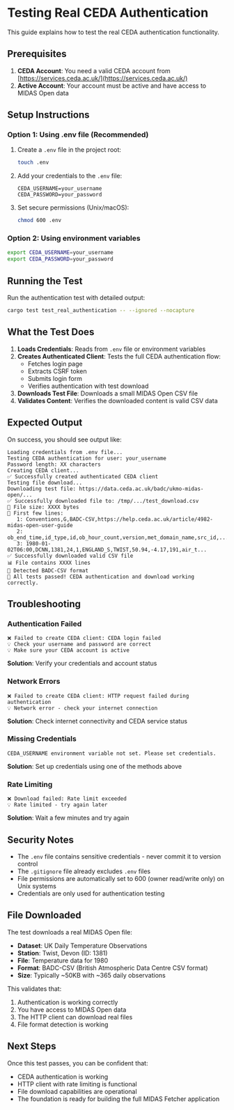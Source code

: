 # Testing Real CEDA Authentication

This guide explains how to test the real CEDA authentication functionality.

## Prerequisites

1. **CEDA Account**: You need a valid CEDA account from [https://services.ceda.ac.uk/](https://services.ceda.ac.uk/)
2. **Active Account**: Your account must be active and have access to MIDAS Open data

## Setup Instructions

### Option 1: Using .env file (Recommended)

1. Create a `.env` file in the project root:
   ```bash
   touch .env
   ```

2. Add your credentials to the `.env` file:
   ```env
   CEDA_USERNAME=your_username
   CEDA_PASSWORD=your_password
   ```

3. Set secure permissions (Unix/macOS):
   ```bash
   chmod 600 .env
   ```

### Option 2: Using environment variables

```bash
export CEDA_USERNAME=your_username
export CEDA_PASSWORD=your_password
```

## Running the Test

Run the authentication test with detailed output:

```bash
cargo test test_real_authentication -- --ignored --nocapture
```

## What the Test Does

1. **Loads Credentials**: Reads from `.env` file or environment variables
2. **Creates Authenticated Client**: Tests the full CEDA authentication flow:
   - Fetches login page
   - Extracts CSRF token
   - Submits login form
   - Verifies authentication with test download
3. **Downloads Test File**: Downloads a small MIDAS Open CSV file
4. **Validates Content**: Verifies the downloaded content is valid CSV data

## Expected Output

On success, you should see output like:
```
Loading credentials from .env file...
Testing CEDA authentication for user: your_username
Password length: XX characters
Creating CEDA client...
✅ Successfully created authenticated CEDA client
Testing file download...
Downloading test file: https://data.ceda.ac.uk/badc/ukmo-midas-open/...
✅ Successfully downloaded file to: /tmp/.../test_download.csv
📁 File size: XXXX bytes
📄 First few lines:
   1: Conventions,G,BADC-CSV,https://help.ceda.ac.uk/article/4982-midas-open-user-guide
   2: ob_end_time,id_type,id,ob_hour_count,version,met_domain_name,src_id,...
   3: 1980-01-02T06:00,DCNN,1381,24,1,ENGLAND_S,TWIST,50.94,-4.17,191,air_t...
✅ Successfully downloaded valid CSV file
📊 File contains XXXX lines
🎯 Detected BADC-CSV format
🎉 All tests passed! CEDA authentication and download working correctly.
```

## Troubleshooting

### Authentication Failed
```
❌ Failed to create CEDA client: CEDA login failed
💡 Check your username and password are correct
💡 Make sure your CEDA account is active
```
**Solution**: Verify your credentials and account status

### Network Errors
```
❌ Failed to create CEDA client: HTTP request failed during authentication
💡 Network error - check your internet connection
```
**Solution**: Check internet connectivity and CEDA service status

### Missing Credentials
```
CEDA_USERNAME environment variable not set. Please set credentials.
```
**Solution**: Set up credentials using one of the methods above

### Rate Limiting
```
❌ Download failed: Rate limit exceeded
💡 Rate limited - try again later
```
**Solution**: Wait a few minutes and try again

## Security Notes

- The `.env` file contains sensitive credentials - never commit it to version control
- The `.gitignore` file already excludes `.env` files
- File permissions are automatically set to 600 (owner read/write only) on Unix systems
- Credentials are only used for authentication testing

## File Downloaded

The test downloads a real MIDAS Open file:
- **Dataset**: UK Daily Temperature Observations
- **Station**: Twist, Devon (ID: 1381)
- **File**: Temperature data for 1980
- **Format**: BADC-CSV (British Atmospheric Data Centre CSV format)
- **Size**: Typically ~50KB with ~365 daily observations

This validates that:
1. Authentication is working correctly
2. You have access to MIDAS Open data
3. The HTTP client can download real files
4. File format detection is working

## Next Steps

Once this test passes, you can be confident that:
- CEDA authentication is working
- HTTP client with rate limiting is functional
- File download capabilities are operational
- The foundation is ready for building the full MIDAS Fetcher application